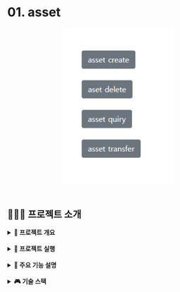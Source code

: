 # 01. asset
<div align="center">
        <img  style="width: 50%" src="../wiki-images/hyperledgerfabric/메인이미지1.png">
</div>

<br>

## 👨🏻‍🏫 프로젝트 소개
<details>
<summary><b> 📌 프로젝트 개요</b></summary>

- HyperLedgerFabric, NodeJS express, Javascript, HTML을 사용해 단순한 asset데이터에 대한 DApp 구축
- 블록체인 원장 데이터 조작 방법

</details>

<br>

<details>
<summary><b> 🏃 프로젝트 실행</b></summary>

```bash
# prerequisites
# curl
Ubuntu 18.04.5, virtualmachine
sudo apt-get update
sudo apt-get install curl
if err-> sudo reboot -> try again
curl --version
# docker
sudo apt install docker.io docker-compose -y
sudo apt-get install software-properties-common
sudo usermod -aG docker $USER
echo $USER
reboot
docker version
docker-compose version
# NodeJs
sudo apt-get install build-essential libssl-dev -y
curl -OL https://raw.githubusercontent.com/nvm-sh/nvm/v0.38.0/install.sh | bash
bash install.sh
source .profile
nvm install v8
node -v
npm -v
# go
curl -OL https://golang.org/dl/go1.12.17.linux-amd64.tar.gz
tar -xvf go1.12.17.linux-amd64.tar.gz
sudo mv go /usr/local
gedit .profile
# add under two lines in last
export GOPATH=~/go
export PATH=$PATH:/usr/local/go/bin:$GOPATH/bin:~/fabric-samples/bin
source .profile
echo $PATH
go version
# python, git, vsc
sudo apt install -y python
sudo apt install -y git
install vsc, go, docker extension
# hyperledgerfabric
curl -sSL http://bit.ly/2ysbOFE | bash -s -- 1.4.12 1.4.9 0.4.22
```
```bash
# execution
clone repo
# network
spec : 3 org(each have 1 peer) 1 ca(artificial) 1 order
cd network
./teardown.sh
./generate.sh
./start.sh
# chaincode install, instsantiate, test
go build
# if err try underlines
# go get -u "github.com/hyperledger/fabric/chaincode/shim"
 cd $GOPATH cd src/github.com/hyperledger/fabric
git checkout tags/v1.4.10
./cc.sh
./testasset.sh
# application
cd application
npm install
node enrollAdmin.js
node registerUser.js
node server.js
connect to localhost:8080
check asset localhost:5984/_utils
```

</details>

<br>

<details>
<summary><b> 🚀 주요 기능 설명</b></summary>

- HyperledgerFabric
    - v1.x 사용, 3 org(each have 1 peer) 1 ca(cryptogen) 1 order
    - 로컬호스트 도커 가상 환경, 인증서들(msp)는 cryptogen으로 임의생성
- SmartContract
    - init, invoke
    - set: 원장에 저장할 asset데이터 생성(asset 소유자 id, asset 값)
    - get: 원장에 저장된 asset데이터 조회
    - update: 원장에 저장된 asset 데이터를 수정
    - delete: 원장에 저장된 asset 데이터를 삭제
    - gethistory: asset 소유자 id별 트랜잭션 기록 조회
- Application
    - Node.js express 사용, 하이퍼레저 패브릭 네트워크 연동
    - html view, 스마트 컨트랙트 별 restapi

</details>

<br>

<details>
<summary><b> 🎮 기술 스택</b></summary>

| **CATEGORY** | **SKILLS**                                                                                                                                                                                                                    | 
|--------------|-------------------------------------------------------------------------------------------------------------------------------------------------------------------------------------------------------------------------------|
| **FRONTEND** | ![HTML5](https://img.shields.io/badge/html-E34F26?style=for-the-badge&logo=html5&logoColor=white)                                                                                                                             |
| **BACKEND**  | ![express](https://img.shields.io/badge/express.JS-000000?style=for-the-badge&logo=express&logoColor=white) ![JavaScript](https://img.shields.io/badge/javascript-F7DF1E?style=for-the-badge&logo=javascript&logoColor=white) |
| **DATABASE** | ![hlf](https://img.shields.io/badge/hyperledgerFabric-3178C6?style=for-the-badge&logo=hyperledgerFabric&logoColor=white)                                                                                                      |
</details>

<br>